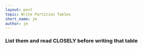 ```yaml
---
layout: post
topic: Write Partition Tables
short_name: jm
author: jm
---
```


### List them and read CLOSELY before writing that table
